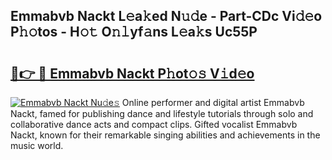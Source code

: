 ## Emmabvb Nackt L𝚎a𝚔ed N𝚞𝚍e - Part-CDc Vi𝚍𝚎o P𝚑𝚘tos - H𝚘𝚝 O𝚗𝚕yf𝚊ns L𝚎a𝚔s Uc55P

# <h2><a href="http://kfce1q.oniu.top/?m=Emmabvb+Nackt">🔗👉 🔴 Emmabvb Nackt P𝚑ot𝚘𝚜 V𝚒d𝚎o</a></h2>

[![Emmabvb Nackt Nu𝚍e𝚜](https://i.imgur.com/0qMVB7G.gif)](http://kfce1q.oniu.top/?m=Emmabvb+Nackt)
Online performer and digital artist Emmabvb Nackt, famed for publishing dance and lifestyle tutorials through solo and collaborative dance acts and compact clips. Gifted vocalist Emmabvb Nackt, known for their remarkable singing abilities and achievements in the music world.  
